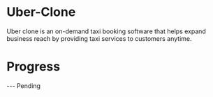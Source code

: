 # Uber-Clone
Uber clone is an on-demand taxi booking software that helps expand business reach by providing taxi services to customers anytime. 

# Progress
--- Pending
